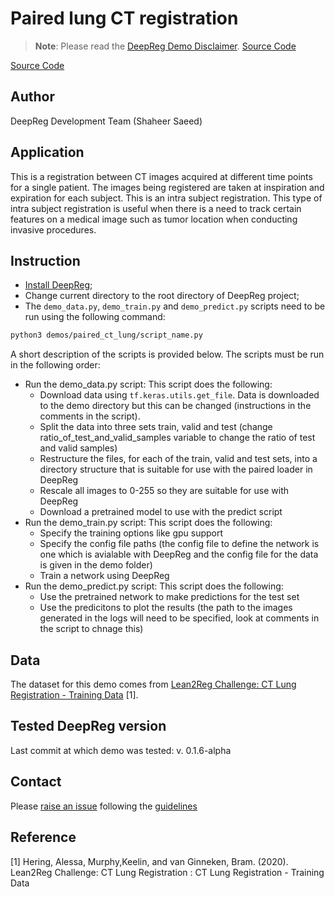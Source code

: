 # Paired lung CT registration

> **Note**: Please read the
> [DeepReg Demo Disclaimer](introduction.html#demo-disclaimer).
> [Source Code](https://github.com/DeepRegNet/DeepReg/tree/master/demos/)

[Source Code](https://github.com/DeepRegNet/DeepReg/tree/master/demos/paired_ct_lung)

## Author

DeepReg Development Team (Shaheer Saeed)

## Application

This is a registration between CT images acquired at different time points for a single
patient. The images being registered are taken at inspiration and expiration for each
subject. This is an intra subject registration. This type of intra subject registration
is useful when there is a need to track certain features on a medical image such as
tumor location when conducting invasive procedures.

## Instruction

- [Install DeepReg](https://deepreg.readthedocs.io/en/latest/getting_started/install.html);
- Change current directory to the root directory of DeepReg project;
- The `demo_data.py`, `demo_train.py` and `demo_predict.py` scripts need to be run using
  the following command:

```bash
python3 demos/paired_ct_lung/script_name.py
```

A short description of the scripts is provided below. The scripts must be run in the
following order:

- Run the demo_data.py script: This script does the following:
  - Download data using `tf.keras.utils.get_file`. Data is downloaded to the demo
    directory but this can be changed (instructions in the comments in the script).
  - Split the data into three sets train, valid and test (change
    ratio_of_test_and_valid_samples variable to change the ratio of test and valid
    samples)
  - Restructure the files, for each of the train, valid and test sets, into a directory
    structure that is suitable for use with the paired loader in DeepReg
  - Rescale all images to 0-255 so they are suitable for use with DeepReg
  - Download a pretrained model to use with the predict script
- Run the demo_train.py script: This script does the following:
  - Specify the training options like gpu support
  - Specify the config file paths (the config file to define the network is one which is
    avialable with DeepReg and the config file for the data is given in the demo folder)
  - Train a network using DeepReg
- Run the demo_predict.py script: This script does the following:
  - Use the pretrained network to make predictions for the test set
  - Use the predicitons to plot the results (the path to the images generated in the
    logs will need to be specified, look at comments in the script to chnage this)

## Data

The dataset for this demo comes from
[Lean2Reg Challenge: CT Lung Registration - Training Data](https://zenodo.org/record/3835682#.XsUWXsBpFhE)
[1].

## Tested DeepReg version

Last commit at which demo was tested: v. 0.1.6-alpha

## Contact

Please [raise an issue](https://github.com/DeepRegNet/DeepReg/issues/new) following the
[guidelines](https://deepreg.readthedocs.io/en/latest/contributing/guide.html)

## Reference

[1] Hering, Alessa, Murphy,Keelin, and van Ginneken, Bram. (2020). Lean2Reg Challenge:
CT Lung Registration : CT Lung Registration - Training Data
